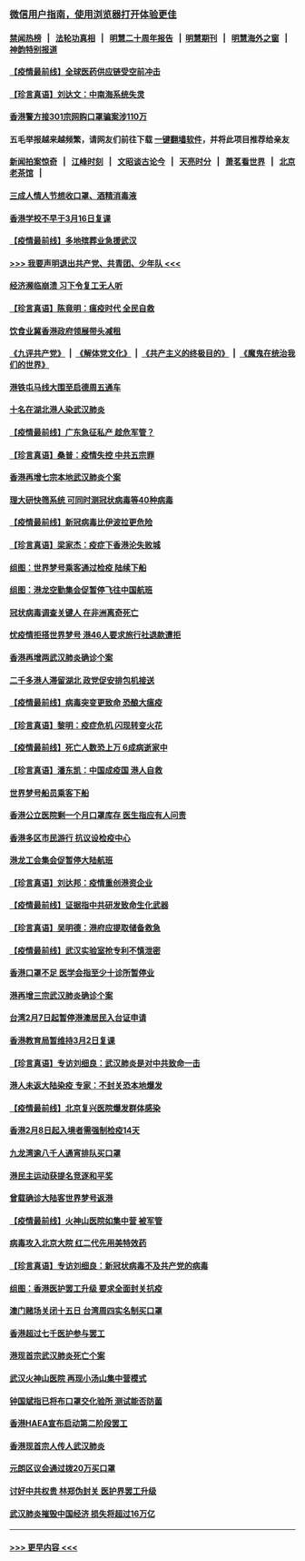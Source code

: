### [微信用户指南，使用浏览器打开体验更佳](https://github.com/gfw-breaker/banned-news1/blob/master/indexes/wechat-guide.md?t=0)
#### [禁闻热榜](热点新闻.md?t=0)  &nbsp;&nbsp;|&nbsp;&nbsp; [法轮功真相](https://github.com/gfw-breaker/truth/blob/master/README.md?t=0) &nbsp;&nbsp;|&nbsp;&nbsp; [明慧二十周年报告](https://github.com/gfw-breaker/mh-reports/blob/master/README.md?t=0) &nbsp;&nbsp;|&nbsp;&nbsp;[明慧期刊](https://github.com/gfw-breaker/mh-qikan) &nbsp;&nbsp;|&nbsp;&nbsp; [明慧海外之窗](https://github.com/gfw-breaker/mh-news/blob/master/README.md?t=0) &nbsp;&nbsp;|&nbsp;&nbsp; [神韵特别报道](https://github.com/gfw-breaker/mh-news/blob/master/shenyun.md?t=0)
#### [【疫情最前线】全球医药供应链受空前冲击](../pages/nsc415/n11869614.md?t=02151722) 
#### [【珍言真语】刘达文：中南海系统失灵](../pages/nsc415/n11869465.md?t=02151722) 
#### [香港警方接301宗网购口罩骗案涉110万](../pages/nsc415/n11867572.md?t=02151722) 
#### 五毛举报越来越频繁，请网友们前往下载 [一键翻墙软件](https://github.com/gfw-breaker/ssr-accounts)，并将此项目推荐给亲友
#### [新闻拍案惊奇](https://github.com/gfw-breaker/banned-news1/blob/master/pages/link4.md) &nbsp;&nbsp;|&nbsp;&nbsp; [江峰时刻](https://github.com/gfw-breaker/banned-news1/blob/master/pages/link4.md) &nbsp;&nbsp;|&nbsp;&nbsp; [文昭谈古论今](https://github.com/gfw-breaker/banned-news1/blob/master/pages/link4.md) &nbsp;&nbsp;|&nbsp;&nbsp; [天亮时分](https://github.com/gfw-breaker/banned-news1/blob/master/pages/link4.md) &nbsp;&nbsp;|&nbsp;&nbsp; [萧茗看世界](https://github.com/gfw-breaker/banned-news1/blob/master/pages/link4.md) &nbsp;&nbsp;|&nbsp;&nbsp; [北京老茶馆](https://github.com/gfw-breaker/banned-news1/blob/master/pages/link4.md) &nbsp;&nbsp;|&nbsp;&nbsp; 
#### [三成人情人节想收口罩、酒精消毒液](../pages/nsc415/n11867523.md?t=02151722) 
#### [香港学校不早于3月16日复课](../pages/nsc415/n11867498.md?t=02151722) 
#### [【疫情最前线】多地殡葬业急援武汉](../pages/nsc415/n11866914.md?t=02151722) 
#### [>>> 我要声明退出共产党、共青团、少年队 <<<](https://github.com/begood0513/goodnews/blob/master/quit/letter.md) 
#### [经济濒临崩溃 习下令复工无人听](../pages/nsc415/n11867269.md?t=02151722) 
#### [【珍言真语】陈竟明：瘟疫时代 全民自救](../pages/nsc415/n11866765.md?t=02151722) 
#### [饮食业冀香港政府领展带头减租](../pages/nsc415/n11864876.md?t=02151722) 
#### [《九评共产党》](https://github.com/begood0513/9ping.md/blob/master/README.md) &nbsp;|&nbsp; [《解体党文化》](../../../../jtdwh.md/blob/master/README.md)  &nbsp;|&nbsp; [《共产主义的终极目的》](../../../../gczydzjmd.md/blob/master/README.md) &nbsp;|&nbsp; [《魔鬼在统治我们的世界》](../../../../mgztzwmdsj.md/blob/master/README.md) 
#### [港铁屯马线大围至启德周五通车](../pages/nsc415/n11864842.md?t=02151722) 
#### [十名在湖北港人染武汉肺炎](../pages/nsc415/n11864807.md?t=02151722) 
#### [【疫情最前线】广东急征私产 趁危军管？](../pages/nsc415/n11864205.md?t=02151722) 
#### [【珍言真语】桑普：疫情失控 中共五宗罪](../pages/nsc415/n11864157.md?t=02151722) 
#### [香港再增七宗本地武汉肺炎个案](../pages/nsc415/n11862405.md?t=02151722) 
#### [理大研快筛系统 可同时测冠状病毒等40种病毒](../pages/nsc415/n11862376.md?t=02151722) 
#### [【疫情最前线】新冠病毒比伊波拉更危险](../pages/nsc415/n11862199.md?t=02151722) 
#### [【珍言真语】梁家杰：疫症下香港沦失败城](../pages/nsc415/n11861588.md?t=02151722) 
#### [组图：世界梦号乘客通过检疫 陆续下船](../pages/nsc415/n11858302.md?t=02151722) 
#### [组图：港龙空勤集会促暂停飞往中国航班](../pages/nsc415/n11858190.md?t=02151722) 
#### [冠状病毒调查关键人 在非洲离奇死亡](../pages/nsc415/n11859798.md?t=02151722) 
#### [忧疫情拒搭世界梦号 港46人要求旅行社退款遭拒](../pages/nsc415/n11859849.md?t=02151722) 
#### [香港再增两武汉肺炎确诊个案](../pages/nsc415/n11859833.md?t=02151722) 
#### [二千多港人滞留湖北 政党促安排包机接送](../pages/nsc415/n11859831.md?t=02151722) 
#### [【疫情最前线】病毒突变更致命 恐酿大瘟疫](../pages/nsc415/n11859604.md?t=02151722) 
#### [【珍言真语】黎明：疫症危机 闪现转变火花](../pages/nsc415/n11859199.md?t=02151722) 
#### [【疫情最前线】死亡人数恐上万 6成病逝家中](../pages/nsc415/n11856687.md?t=02151722) 
#### [【珍言真语】潘东凯：中国成疫国 港人自救](../pages/nsc415/n11856962.md?t=02151722) 
#### [世界梦号船员乘客下船](../pages/nsc415/n11856883.md?t=02151722) 
#### [香港公立医院剩一个月口罩库存 医生指应有人问责](../pages/nsc415/n11856875.md?t=02151722) 
#### [香港多区市民游行 抗议设检疫中心](../pages/nsc415/n11856866.md?t=02151722) 
#### [港龙工会集会促暂停大陆航班](../pages/nsc415/n11856840.md?t=02151722) 
#### [【珍言真语】刘达邦：疫情重创港资企业](../pages/nsc415/n11854274.md?t=02151722) 
#### [【疫情最前线】证据指中共研发致命生化武器](../pages/nsc415/n11853087.md?t=02151722) 
#### [【珍言真语】吴明德：港府应提取储备救急](../pages/nsc415/n11852734.md?t=02151722) 
#### [【疫情最前线】武汉实验室抢专利不慎泄密](../pages/nsc415/n11850310.md?t=02151722) 
#### [香港口罩不足 医学会指至少十诊所暂停业](../pages/nsc415/n11850301.md?t=02151722) 
#### [港再增三宗武汉肺炎确诊个案](../pages/nsc415/n11850328.md?t=02151722) 
#### [台湾2月7日起暂停港澳居民入台证申请](../pages/nsc415/n11850304.md?t=02151722) 
#### [香港教育局暂维持3月2日复课](../pages/nsc415/n11850260.md?t=02151722) 
#### [【珍言真语】专访刘细良：武汉肺炎是对中共致命一击](../pages/nsc415/n11849934.md?t=02151722) 
#### [港人未返大陆染疫 专家：不封关恐本地爆发](../pages/nsc415/n11848021.md?t=02151722) 
#### [【疫情最前线】北京复兴医院爆发群体感染](../pages/nsc415/n11847626.md?t=02151722) 
#### [香港2月8日起入境者需强制检疫14天](../pages/nsc415/n11847658.md?t=02151722) 
#### [九龙湾逾八千人通宵排队买口罩](../pages/nsc415/n11847647.md?t=02151722) 
#### [港民主运动获提名竞逐和平奖](../pages/nsc415/n11847633.md?t=02151722) 
#### [曾载确诊大陆客世界梦号返港](../pages/nsc415/n11847608.md?t=02151722) 
#### [【疫情最前线】火神山医院如集中营 被军管](../pages/nsc415/n11847524.md?t=02151722) 
#### [病毒攻入北京大院 红二代先用美特效药](../pages/nsc415/n11847427.md?t=02151722) 
#### [【珍言真语】专访刘细良：新冠状病毒不及共产党的病毒](../pages/nsc415/n11847164.md?t=02151722) 
#### [组图：香港医护罢工升级 要求全面封关抗疫](../pages/nsc415/n11844107.md?t=02151722) 
#### [澳门赌场关闭十五日 台湾周四实名制买口罩](../pages/nsc415/n11845083.md?t=02151722) 
#### [香港超过七千医护参与罢工](../pages/nsc415/n11845051.md?t=02151722) 
#### [港现首宗武汉肺炎死亡个案](../pages/nsc415/n11844998.md?t=02151722) 
#### [武汉火神山医院 再现小汤山集中营模式](../pages/nsc415/n11844763.md?t=02151722) 
#### [钟国斌指已将布口罩交化验所 测试能否防菌](../pages/nsc415/n11842783.md?t=02151722) 
#### [香港HAEA宣布启动第二阶段罢工](../pages/nsc415/n11842723.md?t=02151722) 
#### [香港现首宗人传人武汉肺炎](../pages/nsc415/n11842766.md?t=02151722) 
#### [元朗区议会通过拨20万买口罩](../pages/nsc415/n11842754.md?t=02151722) 
#### [讨好中共权贵 林郑伪封关 医护界罢工升级](../pages/nsc415/n11842359.md?t=02151722) 
#### [武汉肺炎摧毁中国经济 损失将超过16万亿](../pages/nsc415/n11839723.md?t=02151722) 

----
#### [ >>> 更早内容 <<< ](../indexes/nsc415-earlier.md)
